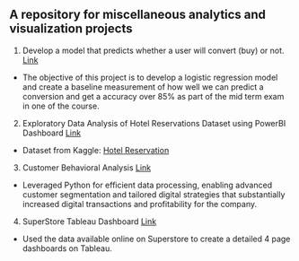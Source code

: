 ## A repository for miscellaneous analytics and visualization projects

1. Develop a model that predicts whether a user will convert (buy) or not. [Link](https://github.com/abhithangavel/Analytics-and-Visualization-Projects/blob/main/Predict_User_Conversion.ipynb)
- The objective of this project is to develop a logistic regression model and create a baseline measurement of how well we can predict a conversion and get a accuracy over 85% as part of the mid term exam in one of the course.

2. Exploratory Data Analysis of Hotel Reservations Dataset using PowerBI Dashboard [Link](https://github.com/abhithangavel/Analytics-and-Visualization-Projects/blob/main/Hotel%20Reservation_PowerBI.pdf)
- Dataset from Kaggle: [Hotel Reservation](https://www.kaggle.com/datasets/ahsan81/hotel-reservations-classification-dataset)

3. Customer Behavioral Analysis [Link](https://github.com/abhithangavel/Analytics-and-Visualization-Projects/blob/main/Customer_Behavioural_Analysis.pdf)
- Leveraged Python for efficient data processing, enabling advanced customer segmentation and tailored digital strategies that substantially increased digital transactions and profitability for the company.

4. SuperStore Tableau Dashboard [Link]([https://github.com/abhithangavel/Analytics-and-Visualization-Projects/blob/main/Superstore_tableau.pdf])
- Used the data available online on Superstore to create a detailed 4 page dashboards on Tableau.
